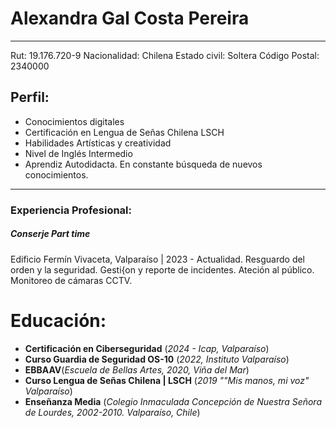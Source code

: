 # Alexandra Gal Costa Pereira
---
Rut: 19.176.720-9
Nacionalidad: Chilena
Estado civil: Soltera
Código Postal: 2340000

## Perfil:

- Conocimientos digitales
- Certificación en Lengua de Señas Chilena LSCH
- Habilidades Artísticas y creatividad
- Nivel de Inglés Intermedio
- Aprendiz Autodidacta. En constante búsqueda de nuevos conocimientos.

---

### Experiencia Profesional:
##### **Conserje Part time**
Edificio Fermín Vivaceta, Valparaíso | 2023 - Actualidad.
Resguardo del orden y la seguridad. Gesti{on y reporte de incidentes. Ateción al público. Monitoreo de cámaras CCTV.

# Educación:

- **Certificación en Ciberseguridad** (*2024 - Icap, Valparaíso*)
- **Curso Guardia de Seguridad OS-10**  (*2022, Instituto Valparaíso*)
- **EBBAAV**(*Escuela de Bellas Artes, 2020, Viña del Mar*)
- **Curso Lengua de Señas Chilena | LSCH** (*2019 ""Mis manos, mi voz" Valparaíso*)
- **Enseñanza Media** (*Colegio Inmaculada Concepción de Nuestra Señora de Lourdes, 2002-2010. Valparaíso, Chile*)
